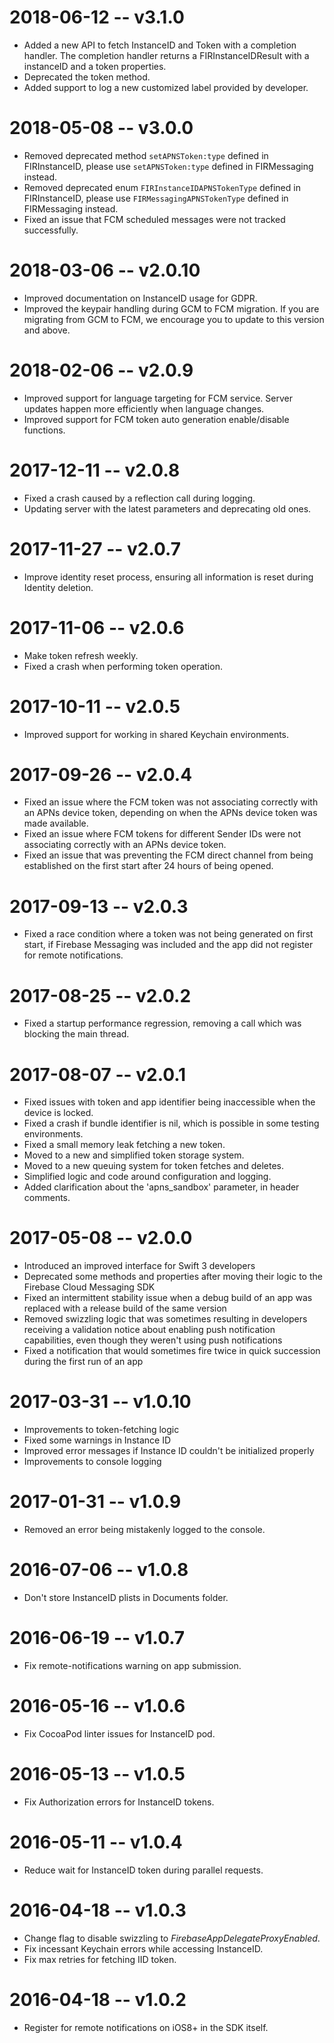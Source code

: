 # 2018-06-12 -- v3.1.0

* Added a new API to fetch InstanceID and Token with a completion handler. The completion handler returns a FIRInstanceIDResult with a instanceID and a token properties.
* Deprecated the token method.
* Added support to log a new customized label provided by developer.

# 2018-05-08 -- v3.0.0

* Removed deprecated method `setAPNSToken:type` defined in FIRInstanceID, please use `setAPNSToken:type` defined in FIRMessaging instead.
* Removed deprecated enum `FIRInstanceIDAPNSTokenType` defined in FIRInstanceID, please use `FIRMessagingAPNSTokenType` defined in FIRMessaging instead.
* Fixed an issue that FCM scheduled messages were not tracked successfully.

# 2018-03-06 -- v2.0.10

* Improved documentation on InstanceID usage for GDPR.
* Improved the keypair handling during GCM to FCM migration. If you are migrating from GCM to FCM, we encourage you to update to this version and above.

# 2018-02-06 -- v2.0.9

* Improved support for language targeting for FCM service. Server updates happen more efficiently when language changes.
* Improved support for FCM token auto generation enable/disable functions.

# 2017-12-11 -- v2.0.8

* Fixed a crash caused by a reflection call during logging.
* Updating server with the latest parameters and deprecating old ones.

# 2017-11-27 -- v2.0.7

* Improve identity reset process, ensuring all information is reset during Identity deletion.

# 2017-11-06 -- v2.0.6

* Make token refresh weekly.
* Fixed a crash when performing token operation.

# 2017-10-11 -- v2.0.5

* Improved support for working in shared Keychain environments.

# 2017-09-26 -- v2.0.4

* Fixed an issue where the FCM token was not associating correctly with an APNs
  device token, depending on when the APNs device token was made available.
* Fixed an issue where FCM tokens for different Sender IDs were not associating
  correctly with an APNs device token.
* Fixed an issue that was preventing the FCM direct channel from being
  established on the first start after 24 hours of being opened.

# 2017-09-13 -- v2.0.3

* Fixed a race condition where a token was not being generated on first start,
  if Firebase Messaging was included and the app did not register for remote
  notifications.

# 2017-08-25 -- v2.0.2

* Fixed a startup performance regression, removing a call which was blocking the
  main thread.

# 2017-08-07 -- v2.0.1

* Fixed issues with token and app identifier being inaccessible when the device
  is locked.
* Fixed a crash if bundle identifier is nil, which is possible in some testing
  environments.
* Fixed a small memory leak fetching a new token.
* Moved to a new and simplified token storage system.
* Moved to a new queuing system for token fetches and deletes.
* Simplified logic and code around configuration and logging.
* Added clarification about the 'apns_sandbox' parameter, in header comments.

# 2017-05-08 -- v2.0.0

* Introduced an improved interface for Swift 3 developers
* Deprecated some methods and properties after moving their logic to the
  Firebase Cloud Messaging SDK
* Fixed an intermittent stability issue when a debug build of an app was
  replaced with a release build of the same version
* Removed swizzling logic that was sometimes resulting in developers receiving
  a validation notice about enabling push notification capabilities, even though
  they weren't using push notifications
* Fixed a notification that would sometimes fire twice in quick succession
  during the first run of an app

# 2017-03-31 -- v1.0.10

* Improvements to token-fetching logic
* Fixed some warnings in Instance ID
* Improved error messages if Instance ID couldn't be initialized properly
* Improvements to console logging

# 2017-01-31 -- v1.0.9

* Removed an error being mistakenly logged to the console.

# 2016-07-06 -- v1.0.8

* Don't store InstanceID plists in Documents folder.

# 2016-06-19 -- v1.0.7

* Fix remote-notifications warning on app submission.

# 2016-05-16 -- v1.0.6

* Fix CocoaPod linter issues for InstanceID pod.

# 2016-05-13 -- v1.0.5

* Fix Authorization errors for InstanceID tokens.

# 2016-05-11 -- v1.0.4

* Reduce wait for InstanceID token during parallel requests.

# 2016-04-18 -- v1.0.3

* Change flag to disable swizzling to _FirebaseAppDelegateProxyEnabled_.
* Fix incessant Keychain errors while accessing InstanceID.
* Fix max retries for fetching IID token.

# 2016-04-18 -- v1.0.2

* Register for remote notifications on iOS8+ in the SDK itself.
